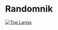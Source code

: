 # Randomnik
[![Top Langs](https://github-readme-stats.vercel.app/api/top-langs/?username=randomnik&layout=compact)](https://github.com/randomnik/github-readme-stats)
